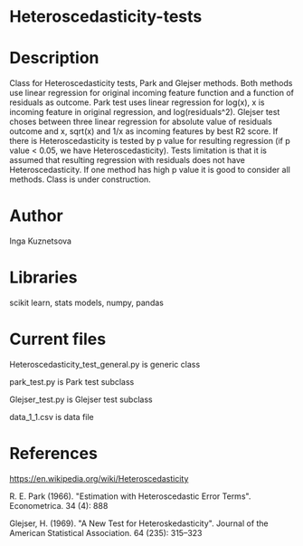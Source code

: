 # Heteroscedasticity-tests

# Description
 Class for Heteroscedasticity tests, Park and Glejser methods.  Both methods use linear regression for original incoming feature function and a function of residuals as outcome.
 Park test uses linear regression for log(x), x is incoming feature in original regression, and log(residuals^2).
 Glejser test choses between three linear regression for absolute value of residuals outcome and x, sqrt(x) and 1/x as incoming features by best R2 score.
 If there is Heteroscedasticity is tested by p value for resulting regression (if p value < 0.05, we have Heteroscedasticity).
 Tests limitation is that it is assumed that resulting regression with residuals does not have Heteroscedasticity. If one method has high p value it is good to consider all methods.
 Class is under construction.
 
 # Author
 Inga Kuznetsova
 
 # Libraries
 scikit learn, stats models, numpy, pandas
 
 # Current files
 Heteroscedasticity_test_general.py is generic class
 
 park_test.py is Park test subclass
 
 Glejser_test.py is Glejser test subclass 
 
 data_1_1.csv is data file
 
# References
https://en.wikipedia.org/wiki/Heteroscedasticity

R. E. Park (1966). "Estimation with Heteroscedastic Error Terms". Econometrica. 34 (4): 888

Glejser, H. (1969). "A New Test for Heteroskedasticity". Journal of the American Statistical Association. 64 (235): 315–323

